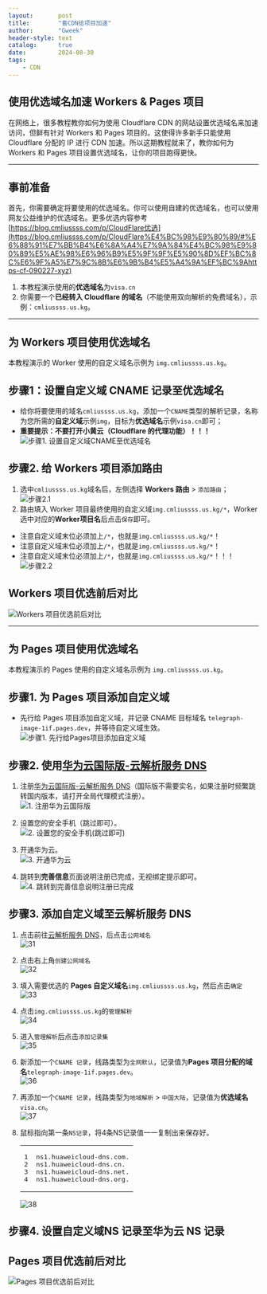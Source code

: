```yaml
---
layout:       post
title:        "套CDN给项目加速"
author:       "Gweek"
header-style: text
catalog:      true
date:         2024-08-30
tags:
    - CDN
---
```



## [](#使用优选域名加速-Workers-Pages-项目 "使用优选域名加速 Workers & Pages 项目")使用优选域名加速 Workers & Pages 项目

在网络上，很多教程教你如何为使用 Cloudflare CDN 的网站设置优选域名来加速访问，但鲜有针对 Workers 和 Pages 项目的。这使得许多新手只能使用 Cloudflare 分配的 IP 进行 CDN 加速。所以这期教程就来了，教你如何为 Workers 和 Pages 项目设置优选域名，让你的项目跑得更快。

* * *

## [](#事前准备 "事前准备")事前准备

首先，你需要确定将要使用的优选域名。你可以使用自建的优选域名，也可以使用网友公益维护的优选域名。更多优选内容参考 [https://blog.cmliussss.com/p/CloudFlare优选](https://blog.cmliussss.com/p/CloudFlare%E4%BC%98%E9%80%89/#%E6%88%91%E7%BB%B4%E6%8A%A4%E7%9A%84%E4%BC%98%E9%80%89%E5%AE%98%E6%96%B9%E5%9F%9F%E5%90%8D%EF%BC%8C%E6%9F%A5%E7%9C%8B%E6%9B%B4%E5%A4%9A%EF%BC%9Ahttps-cf-090227-xyz)

1.  本教程演示使用的**优选域名**为`visa.cn`
2.  你需要一个**已经转入 Cloudflare 的域名**（不能使用双向解析的免费域名），示例：`cmliussss.us.kg`。

* * *

## [](#为-Workers-项目使用优选域名 "为 Workers 项目使用优选域名")为 **Workers 项目**使用优选域名

本教程演示的 Worker 使用的自定义域名示例为 `img.cmliussss.us.kg`。

## [](#步骤1：设置自定义域-CNAME-记录至优选域名 "步骤1：设置自定义域 CNAME 记录至优选域名")步骤1：设置自定义域 **CNAME 记录**至**优选域名**

+   给你将要使用的域名`cmliussss.us.kg`，添加一个`CNAME`类型的解析记录，名称为您所需的**自定义域**示例`img`，目标为**优选域名**示例`visa.cn`即可；
+   **重要提示：不要打开小黄云（Cloudflare 的代理功能）！！！**  
    ![步骤1. 设置自定义域CNAME至优选域名](https://img.090227.xyz/file/e9dc78abb8dfb956668c4.png)

## [](#步骤2-给-Workers-项目添加路由 "步骤2. 给 Workers 项目添加路由")步骤2. 给 Workers 项目**添加路由**

1.  选中`cmliussss.us.kg`域名后，左侧选择 **Workers 路由** > `添加路由`；  
    ![步骤2.1](https://img.090227.xyz/file/98aa2df4645cc4bfa2580.png)
2.  路由填入 Worker 项目最终使用的自定义域`img.cmliussss.us.kg/*`，Worker 选中对应的**Worker项目名**后点击`保存`即可。

+   注意自定义域末位必须加上`/*`，也就是`img.cmliussss.us.kg/*`！
+   注意自定义域末位必须加上`/*`，也就是`img.cmliussss.us.kg/*`！
+   注意自定义域末位必须加上`/*`，也就是`img.cmliussss.us.kg/*`！！！  
    ![步骤2.2](https://img.090227.xyz/file/9e988e5378956dfc3b455.png)

## [](#Workers-项目优选前后对比 "Workers 项目优选前后对比")Workers 项目优选前后对比

![Workers 项目优选前后对比](https://img.090227.xyz/file/6dc17a4f963fc06c0b4ea.png)

* * *

## [](#为-Pages-项目使用优选域名 "为 Pages 项目使用优选域名")为 **Pages 项目**使用优选域名

本教程演示的 Pages 使用的自定义域名示例为 `img.cmliussss.us.kg`。

## [](#步骤1-为-Pages-项目添加自定义域 "步骤1. 为 Pages 项目添加自定义域")步骤1. 为 Pages 项目添加自定义域

+   先行给 Pages 项目添加自定义域，并记录 CNAME 目标域名 `telegraph-image-1if.pages.dev`，并等待自定义域生效。  
    ![步骤1. 先行给Pages项目添加自定义域](https://img.090227.xyz/file/78e861057ace773f4ff8f.png)

## [](#步骤2-使用华为云国际版-云解析服务-DNS "步骤2. 使用华为云国际版-云解析服务 DNS")步骤2. 使用[华为云国际版-云解析服务 DNS](https://console-intl.huaweicloud.com/dns)

1.  注册[华为云国际版-云解析服务 DNS](https://console-intl.huaweicloud.com/dns)（国际版不需要实名，如果注册时频繁跳转国内版本，请打开全局代理模式注册）。  
    ![1. 注册华为云国际版](https://img.090227.xyz/file/c8030b85f0e72525e9801.png)
    
2.  设置您的安全手机（跳过即可）。  
    ![2. 设置您的安全手机(跳过即可)](https://img.090227.xyz/file/83a19bee9f105b7cd5fdf.png)
    
3.  开通华为云。  
    ![3. 开通华为云](https://img.090227.xyz/file/4182536ad257fbde94a3b.png)
    
4.  跳转到**完善信息**页面说明注册已完成，无视绑定提示即可。  
    ![4. 跳转到完善信息说明注册已完成](https://img.090227.xyz/file/08291704cc96a8f288e79.png)
    

## [](#步骤3-添加自定义域至云解析服务-DNS "步骤3. 添加自定义域至云解析服务 DNS")步骤3. 添加**自定义域**至**云解析服务 DNS**

1.  点击前往[云解析服务 DNS](https://console-intl.huaweicloud.com/dns)，后点击`公网域名`  
    ![31](https://img.090227.xyz/file/a4b2b5f8579615fbb122a.png)
2.  点击右上角`创建公网域名`  
    ![32](https://img.090227.xyz/file/f27c15cb84011622a0110.png)
3.  填入需要优选的 **Pages 自定义域名**`img.cmliussss.us.kg`，然后点击`确定`  
    ![33](https://img.090227.xyz/file/f07ba2061e385b516bc21.png)
4.  点击`img.cmliussss.us.kg`的`管理解析`  
    ![34](https://img.090227.xyz/file/c404d79a2f8f511288546.png)
5.  进入`管理解析`后点击`添加记录集`  
    ![35](https://img.090227.xyz/file/6e85717a34a755e141b40.png)
6.  新添加一个`CNAME 记录`，线路类型为`全网默认`，记录值为**Pages 项目分配的域名**`telegraph-image-1if.pages.dev`。  
    ![36](https://img.090227.xyz/file/59937ead342070608a1d0.png)
7.  再添加一个`CNAME 记录`，线路类型为`地域解析` > `中国大陆`，记录值为**优选域名**`visa.cn`。  
    ![37](https://img.090227.xyz/file/a42f895263bf9627cc69d.png)
8.  鼠标指向第一条`NS记录`，将4条NS记录值一一复制出来保存好。
    
    <table><tbody><tr><td class="gutter"><pre><span class="line">1</span><br><span class="line">2</span><br><span class="line">3</span><br><span class="line">4</span><br></pre></td><td class="code"><pre><span class="line">ns1.huaweicloud-dns.com.</span><br><span class="line">ns1.huaweicloud-dns.cn.</span><br><span class="line">ns1.huaweicloud-dns.net.</span><br><span class="line">ns1.huaweicloud-dns.org.</span><br></pre></td></tr></tbody></table>
    
    ![38](https://img.090227.xyz/file/43fc15db50101cc394d06.png)

## [](#步骤4-设置自定义域NS-记录至华为云-NS-记录 "步骤4. 设置自定义域NS 记录至华为云 NS 记录")步骤4. 设置自定义域**NS 记录**至**华为云 NS 记录**

## [](#Pages-项目优选前后对比 "Pages 项目优选前后对比")Pages 项目优选前后对比

![Pages 项目优选前后对比](https://img.090227.xyz/file/6dc17a4f963fc06c0b4ea.png)

